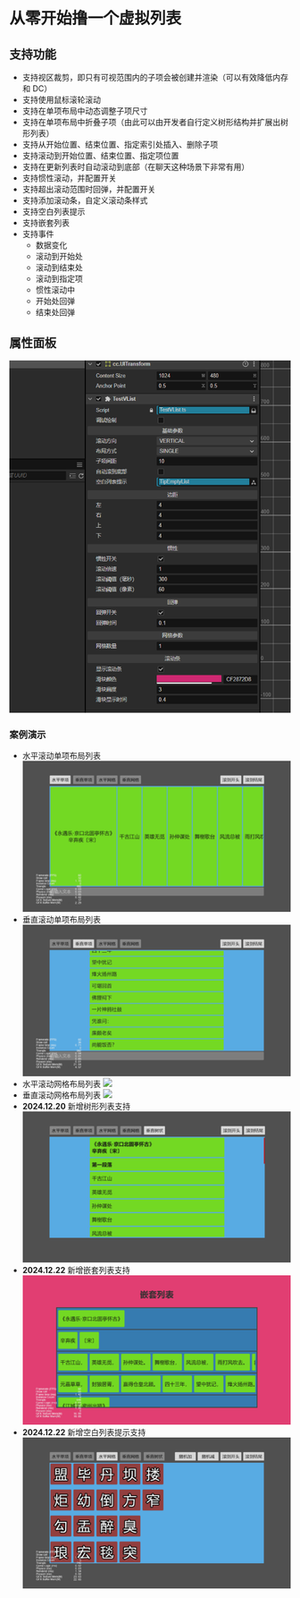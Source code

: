 # 从零开始撸一个虚拟列表

## 支持功能

-   支持视区裁剪，即只有可视范围内的子项会被创建并渲染（可以有效降低内存和 DC）
-   支持使用鼠标滚轮滚动
-   支持在单项布局中动态调整子项尺寸
-   支持在单项布局中折叠子项（由此可以由开发者自行定义树形结构并扩展出树形列表）
-   支持从开始位置、结束位置、指定索引处插入、删除子项
-   支持滚动到开始位置、结束位置、指定项位置
-   支持在更新列表时自动滚动到底部（在聊天这种场景下非常有用）
-   支持惯性滚动，并配置开关
-   支持超出滚动范围时回弹，并配置开关
-   支持添加滚动条，自定义滚动条样式
-   支持空白列表提示
-   支持嵌套列表
-   支持事件
    - 数据变化
    - 滚动到开始处
    - 滚动到结束处
    - 滚动到指定项
    - 惯性滚动中
    - 开始处回弹
    - 结束处回弹

## 属性面板

![](./screenshot/panel.gif)

### 案例演示

-   水平滚动单项布局列表
    ![](./screenshot/shlist.gif)
-   垂直滚动单项布局列表
    ![](./screenshot/svlist.gif)
-   水平滚动网格布局列表
    ![](./screenshot/ghlist.gif)
-   垂直滚动网格布局列表
    ![](./screenshot/gvlist.gif)
-   **2024.12.20** 新增树形列表支持
    ![](./screenshot/tvlist.gif)
-   **2024.12.22** 新增嵌套列表支持
    ![](./screenshot/nvlist.gif)
-   **2024.12.22** 新增空白列表提示支持
    ![](./screenshot/empty.gif)
